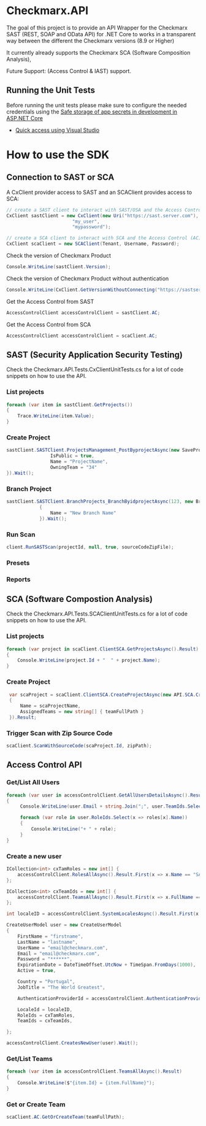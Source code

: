 # Checkmarx.API

The goal of this project is to provide an API Wrapper for the Checkmarx SAST (REST, SOAP and OData API) for .NET Core to works in a transparent way between the different the Checkmarx versions (8.9 or Higher)

It currently already supports the Checkmarx SCA (Software Composition Analysis),

Future Support: (Access Control & IAST) support.


## Running the Unit Tests

Before running the unit tests please make sure to configure the needed credentials using the [Safe storage of app secrets in development in ASP.NET Core](https://docs.microsoft.com/en-us/aspnet/core/security/app-secrets)

* [Quick access using Visual Studio](https://docs.microsoft.com/en-us/aspnet/core/security/app-secrets?view=aspnetcore-5.0&tabs=windows#manage-user-secrets-with-visual-studio-1)


# How to use the SDK



## Connection to SAST or SCA

A CxClient provider access to SAST and an SCAClient provides access to SCA:

```csharp
// create a SAST client to interact with SAST/OSA and the Access Control (AC)
CxClient sastClient = new CxClient(new Uri("https://sast.server.com"),
                        "my_user",
                        "mypassword");

// create a SCA client to interact with SCA and the Access Control (AC)
CxClient scaClient = new SCAClient(Tenant, Username, Password);
```
Check the version of Checkmarx Product

```csharp
Console.WriteLine(sastClient.Version);
```

Check the version of Checkmarx Product without authentication

```csharp
Console.WriteLine(CxClient.GetVersionWithoutConnecting("https://sastserver"));
```
Get the Access Control from SAST

```csharp
AccessControlClient accessControlClient = sastClient.AC;
```
Get the Access Control from SCA

```csharp
AccessControlClient accessControlClient = scaClient.AC;
```

## SAST (Security Application Security Testing)

Check the Checkmarx.API.Tests.CxClientUnitTests.cs for a lot of code snippets on how to use the API.

### List projects

```csharp
foreach (var item in sastClient.GetProjects())
{
    Trace.WriteLine(item.Value);
}    
```

### Create Project

```csharp
sastClient.SASTClient.ProjectsManagement_PostByprojectAsync(new SaveProjectDto {
                IsPublic = true, 
                Name = "ProjectName",
                OwningTeam = "34"
}).Wait();

```

### Branch Project

```csharp
sastClient.SASTClient.BranchProjects_BranchByidprojectAsync(123, new BranchProjectDto
            {
                Name = "New Branch Name"
            }).Wait();
```

### Run Scan

```csharp
client.RunSASTScan(projectId, null, true, sourceCodeZipFile);
```

### Presets


### Reports


## SCA (Software Compostion Analysis)

Check the Checkmarx.API.Tests.SCAClientUnitTests.cs for a lot of code snippets on how to use the API.

### List projects

```csharp
foreach (var project in scaClient.ClientSCA.GetProjectsAsync().Result)
{
    Console.WriteLine(project.Id + "  " + project.Name);
}
```

### Create Project

```csharp
 var scaProject = scaClient.ClientSCA.CreateProjectAsync(new API.SCA.CreateProject
 {
     Name = scaProjectName,
     AssignedTeams = new string[] { teamFullPath }
 }).Result;
```

### Trigger Scan with Zip Source Code

```csharp
scaClient.ScanWithSourceCode(scaProject.Id, zipPath);
```

## Access Control API

### Get/List All Users
```csharp
foreach (var user in accessControlClient.GetAllUsersDetailsAsync().Result)
{
     Console.WriteLine(user.Email + string.Join(";", user.TeamIds.Select(x => teamsx].FullName)) +" "  user.LastLoginDate);

     foreach (var role in user.RoleIds.Select(x => roles[x].Name))
     {
         Console.WriteLine("+ " + role);
     }
}
```
### Create a new user

```csharp
ICollection<int> cxTamRoles = new int[] {
    accessControlClient.RolesAllAsync().Result.First(x => x.Name == "SAST Admin").Id
};

ICollection<int> cxTeamIds = new int[] {
    accessControlClient.TeamsAllAsync().Result.First(x => x.FullName == "/CxServer").Id
};

int localeID = accessControlClient.SystemLocalesAsync().Result.First(x => x.Code == "enUS").Id;

CreateUserModel user = new CreateUserModel
{
    FirstName = "firstname",
    LastName = "lastname",
    UserName = "email@checkmarx.com",
    Email = "email@checkmarx.com",
    Password = "******",
    ExpirationDate = DateTimeOffset.UtcNow + TimeSpan.FromDays(1000),
    Active = true,

    Country = "Portugal",
    JobTitle = "The World Greatest",

    AuthenticationProviderId = accessControlClient.AuthenticationProvidersAsyn().Result.First(X =>X.Name == "Application").Id, // Application User

    LocaleId = localeID,
    RoleIds = cxTamRoles,
    TeamIds = cxTeamIds,

};

accessControlClient.CreatesNewUser(user).Wait();
```

### Get/List Teams

```csharp
foreach (var item in accessControlClient.TeamsAllAsync().Result)
{
    Console.WriteLine($"{item.Id} = {item.FullName}");
}
```

### Get or Create Team
```csharp
scaClient.AC.GetOrCreateTeam(teamFullPath);
```